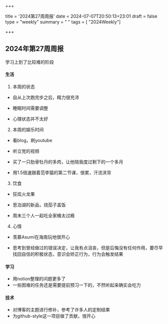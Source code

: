 +++

title = '2024第27周周报'
date = 2024-07-07T20:50:13+23:01
draft = false
type = "weekly"
summary = " "
tags = [ "2024Weekly"]

+++

## 2024年第27周周报

学习上到了比较难的阶段

#### 生活

1. 本周的状态

- 自从上次跑完步之后，精力很充沛

- 睡眠时间需要调整

- 心理状态并不太好


2. 本周的娱乐时间

- 看blog，刷youtube

- 听立党的视频

- 买了一只肋骨牡丹的多肉，让他陪我度过剩下的一个多月

- 用1.5倍速跟着范李猿的第二节课，很累，汗流浃背


3. 饮食

- 狂炫火龙果

- 思泊湖的新品，烧茄子盖饭

- 周末三个人一起吃全家桶太过瘾


4. 心情

- 羡慕Asumi在海南玩地很开心

- 思考到曾经做过的错误决定，让我有点沮丧，但是后悔没有任何作用，要尽早找回自信的积极状态，意识会矫正行为，行为会触发结果

#### 学习

- 用notion整理的问题更多了
- 一些困难的任务还是需要提前预习一下的，不然听起来确实会吃力


#### 技术

- 对博客的主题进行修补，参考了许多人的定制结果
- 为github-style这一项目做了贡献，很开心